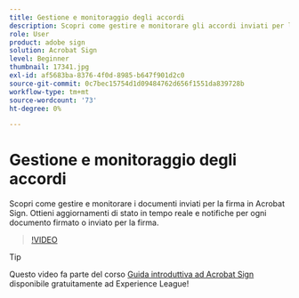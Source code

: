 ```yaml
---
title: Gestione e monitoraggio degli accordi
description: Scopri come gestire e monitorare gli accordi inviati per la firma in Acrobat Sign
role: User
product: adobe sign
solution: Acrobat Sign
level: Beginner
thumbnail: 17341.jpg
exl-id: af5683ba-8376-4f0d-8985-b647f901d2c0
source-git-commit: 0c7bec15754d1d09484762d656f1551da839728b
workflow-type: tm+mt
source-wordcount: '73'
ht-degree: 0%

---
```


# Gestione e monitoraggio degli accordi

Scopri come gestire e monitorare i documenti inviati per la firma in Acrobat Sign. Ottieni aggiornamenti di stato in tempo reale e notifiche per ogni documento firmato o inviato per la firma.

>[!VIDEO](https://video.tv.adobe.com/v/338695?hidetitle=true)

>[!TIP]
>
>Questo video fa parte del corso [Guida introduttiva ad Acrobat Sign](https://experienceleague.adobe.com/?recommended=Sign-U-1-2020.1) disponibile gratuitamente ad Experience League!
